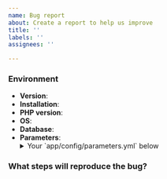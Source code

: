 ```yaml
---
name: Bug report
about: Create a report to help us improve
title: ''
labels: ''
assignees: ''

---
```


<!--
Thank you for reporting an issue.

Please fill in as much of the template below as you're able.

Version:      if you know it, otherwise use the git revision
Installation: How did you install wallabag? Using git clone, the docker image, an installer, downloading the package, etc.
PHP version:  The version of PHP you are using
OS:           The host running wallabag
Database:     The storage system your instance is using (SQLite, MySQL/MariaDB or PostgreSQL) with the version
Parameters:   Paste the content of your app/config/parameters.yml (hide sensitive stuff if you want)
-->
### Environment

* **Version**:
* **Installation**:
* **PHP version**:
* **OS**:
* **Database**:
* **Parameters**: <details>
  <summary>Your `app/config/parameters.yml` below</summary>
  PASTE HERE
</details>

### What steps will reproduce the bug?

<!--
Enter details about your bug and how to reproduce it
-->
